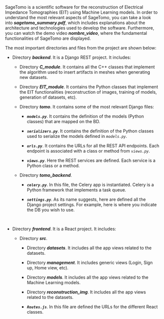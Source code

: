 
SageTomo is a scientific software for the reconstruction of Electrical Impedance Tomographies (EIT) using Machine Learning models. In order to understand the most relevant aspects of SageTomo, you can take a look into ***sagetomo_summary.pdf***, which includes explanations about the architecture and technologies used to develop the software. Furthermore, you can watch the demo video ***nombre_video***, where the fundamental functionalities of SageTomo are displayed.


The most important directories and files from the project are shown below:


* Directory ***backend***. It is a Django REST project. It includes:

    * Directory ***C_module***. It contains all the C++ classes that implement the algorithm used to insert artifacts in meshes when generating new datasets.

    * Directory ***EIT_module***. It contains the Python classes that implement the EIT functionalities (reconstruction of images, training of models, generation of datasets, etc).

    * Directory ***tomo***. It contains some of the most relevant Django files:
        * ***`models.py`***. It contains the definition of the models (Python classes) that are mapped on the BD.

        * ***`serializers.py`***. It contains the definition of the Python classes used to serialize the models defined in *`models.py`*.

        * ***`urls.py`***. It contains the URLs for all the REST API endpoints. Each endpoint is associated with a class or method from *`views.py`*.

        * ***`views.py`***. Here the REST services are defined. Each service is a Python class or a method.

    * Directory ***tomo_backend***.
        
        * ***`celery.py`***. In this file, the Celery app is instantiated. Celery is a Python framework that implements a task queue.

        * ***`settings.py`***. As its name suggests, here are defined all the Django project settings. For example, here is where you indicate the DB you wish to use.

<br>

* Directory ***frontend***. It is a React project. It includes:

    * Directory ***src***.

        * Directory ***datasets***. It includes all the app views related to the datasets.

        * Directory ***management***. It includes generic views (Login, Sign up, Home view, etc).

        * Directory ***models***. It includes all the app views related to the Machine Learning models.

        * Directory ***reconstruction_img***. It includes all the app views related to the datasets.

        * ***`Routes.js`***. In this file are defined the URLs for the different React classes.

